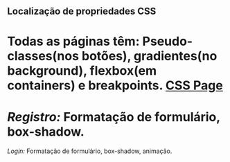 ## Localização de propriedades CSS


Todas as páginas têm: Pseudo-classes(nos botões), gradientes(no background), flexbox(em containers) e breakpoints.
[CSS Page](https://github.com/davMac606/RPIC2/blob/main/stylesheet.css)
=======

*Registro:*
Formatação de formulário, box-shadow.
=======

*Login:*
Formatação de formulário, box-shadow, animação.